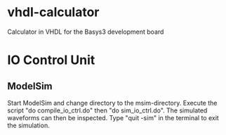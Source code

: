 # vhdl-calculator
Calculator in VHDL for the Basys3 development board

# IO Control Unit

## ModelSim
Start ModelSim and change directory to the msim-directory. Execute the script "do compile_io_ctrl.do" then "do sim_io_ctrl.do". The simulated waveforms can then be inspected. Type "quit -sim" in the terminal to exit the simulation.
